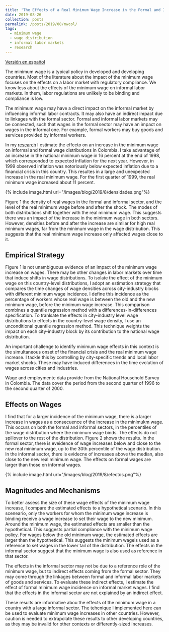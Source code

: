 ```yaml
---
title: 'The Effects of a Real Minimum Wage Increase in the Formal and Informal Sectors'
date: 2019-08-26
collection: posts
permalink: /posts/2019/08/mwcol/
tags:
  - minimum wage
  - wage distribution
  - informal labor markets
  - research
---
```


[Versión en español](/posts/2019/08/mwcol_es)

The minimum wage is a typical policy in developed and developing countries. Most of the literature about the impact of the minimum wage focuses on the effects on a labor market with regulatory compliance. We know less about the effects of the minimum wage on informal
labor markets. In them, labor regulations are unlikely to be binding and compliance is low.

The minimum wage may have a direct impact on the informal market by influencing informal labor contracts. It may also have an indirect impact due to linkages with the formal sector. Formal and informal labor markets may be connected, such that wages in the formal sector may have an impact on wages in the informal one. For example, formal workers may buy goods and services provided by informal workers.

In my [research](/files/Jorge_Perez_Minimum_wage_informal_Colombia.pdf) I estimate the effecto on an increase in the minimum wage on informal and formal wage distributions in Colombia. I take advantage of an increase in the national minimum wage in 16 percent at the end of 1998, which corresponded to expected inflation for the next year. However, in 1999 observed inflation was notoriously below expected inflation due to a financial crisis in this country. This resultes in a large and unexpected increase in the real minimum wage. For the first quarter of 1999, the real minimum wage increased about 11 percent. 

{% include image.html url="/images/blog/2019/8/densidades.png"%}

Figure 1 the density of real wages in the formal and informal sector, and the level of the real minimum wage before and after the shock. The modes of both distributions shift together with the real minimum wage. This suggests there was an impact of the increase in the minimum wage in both sectors. However, densities before and after the increase are similar for high real minimum wages, far from the minimum wage in the wage distribution. This suggests that the real minimum wage increase only affected wages close to it.

## Empirical Strategy

Figure 1 is not unambiguous evidence of an impact of the minimum wage increase on wages. There may be other changes in labor markets over time that induce shifts in wage distributions. To isolate the effect of the minimum wage on this country-level distributions, I adopt an estimation strategy that compares the time changes of wage densities across city-industry blocks with different minimum wage incidence. I define this incidence as the percentage of workers whose real wage is between the old and the new minimum wage, before the minimum wage increase. This comparison combines a quantile regression method with a differences-in-differences specification. To tranlsate the effects in city-industry level wage distributions to effects in the country-level wage density, I use an unconditional quantile regression method. This technique weights the impact on each city-industry block by its contribution to the national wage distribution.

An important challenge to identify minimum wage effects in this context is the simultaneous onset of the financial crisis and the real minimum wage increase. I tackle this by controlling by city-specific trends and local labor market shocks. These may have induced differences in the time evolution of wages across cities and industries.

Wage and employmente data provide from the National Household Survey in Colombia. The data cover the period from the second quarter of 1996 to the second quarter of 2000.

## Effects on Wages

I find that for a larger incidence of the minimum wage, there is a larger increase in wages as a consecuence of the increase in the minimukm wage. This occurs on both the formal and informal sectors, in the percentiles of the wage distribution where the minimum wage binds. The effects do not spillover to the rest of the distribution. Figure 2 shows the results. In the formal sector, there is eveidence of wage increases below and close to the new real minimum wage, up to the 30th percentile of the wage distribution. In the informal sector, there is evidecne of increases above the median, also close to the new real minimum wage. The effects on formal wages are larger than those on informal wages.

{% include image.html url="/images/blog/2019/8/efectos.png"%}

## Magnitudes and Mechanisms

To better assess the size of these wage effects of the minimum wage increase, I compare the estimated effects to a hypothetical scenario. In this sceneario, only the workers for whom the minimum wage increase is binding receive a wage increase to set their wage to the new minimum. Around the minimum wage, the estimated effects are smaller than the hypothetical. This suggests partial compliance with the minimum wage policy. For wages below the old minimum wage, the estimated effects are larger than the hypothetical. This suggests the minimum wageis used as a reference to set wages in the lower tail of the distribution. The effects in the informal sector suggest that the minimum wage is also used as reference in that sector.

The effects in the informal sector may not be due to a reference role of the minimum wage, but to indirect effects coming from the formal sector. They may come through the linkages between formal and informal labor markets of goods and services. To evaluate these indirect effects, I estimate the effect of formal minimum wage incidence on informal market wages. I find that the effects in the informal sector are not explained by an indirect effect.

These results are informative abou the effects of the minimum wage in a country with a large informal sector. The tehcnique I implemented here can be used to evaluate minimum wage increases in other countries. However, caution is needed to extrapolate these results to other developing countries, as they may be invalid for other contexts or differently-sized increases.


